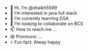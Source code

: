 - 👋 Hi, I’m @shaikh5599
- 👀 I’m interested in java full stack
- 🌱 I’m currently learning DSA
- 💞️ I’m looking to collaborate on BCS
- 📫 How to reach me ...
- 😄 Pronouns: ...
- ⚡ Fun fact: Alway happy

<!---
shaikh5599/shaikh5599 is a ✨ special ✨ repository because its `README.md` (this file) appears on your GitHub profile.
You can click the Preview link to take a look at your changes.
--->
